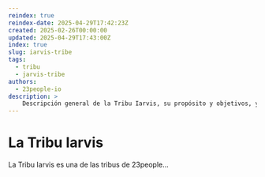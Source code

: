 ```yaml
---
reindex: true
reindex-date: 2025-04-29T17:42:23Z
created: 2025-02-26T00:00:00
updated: 2025-04-29T17:43:00Z
index: true
slug: iarvis-tribe
tags: 
  - tribu
  - jarvis-tribe
authors:
  - 23people-io
description: >
    Descripción general de la Tribu Iarvis, su propósito y objetivos, y cómo se relaciona con el resto de 23people.
---
```


# La Tribu Iarvis

La Tribu Iarvis es una de las tribus de 23people...
